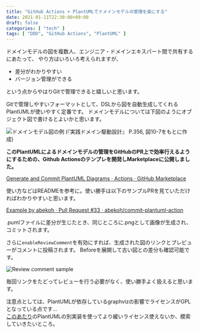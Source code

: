 ```yaml
---
title: "GitHub Actions + PlantUMLでドメインモデルの管理を楽にする"
date: 2021-01-11T22:30:00+09:00
draft: false
categories: [ "tech" ]
tags: [ "DDD", "GitHub Actions", "PlantUML" ]
---
```


ドメインモデルの図を複数人、エンジニア・ドメインエキスパート間で共有するにあたって、
やり方はいろいろ考えられますが、

- 差分がわかりやすい
- バージョン管理ができる

という点からやはりGitで管理できると嬉しいと思います。

Gitで管理しやすいフォーマットとして、DSLから図を自動生成してくれるPlantUMLが使いやすく定番です。
ドメインモデルについては下図のようにオブジェクト図で書けるとよいかと思います。

![ドメインモデル図の例](/images/domain-model.png)
(『実践ドメイン駆動設計』 P.356, 図10-7をもとに作成)


**このPlantUMLによるドメインモデルの管理をGitHubのPR上で効率行えるようにするための、Github Actionsのテンプレを開発しMarketplaceに公開しました。**

[Generate and Commit PlantUML Diagrams · Actions · GitHub Marketplace](https://github.com/marketplace/actions/generate-and-commit-plantuml-diagrams)

使い方などはREADMEを参考に。使い勝手は以下のサンプルPRを見ていただければわかりやすいと思います。

[Example by abekoh · Pull Request #33 · abekoh/commit-plantuml-action](https://github.com/abekoh/commit-plantuml-action/pull/33)

.pumlファイルに差分が生じたとき、同じところに.pngとして画像が生成され、コミットされます。

さらに`enableReviewComment`を有効にすれば、生成された図のリンクとプレビューがコメントに投稿されます。
Beforeを展開して古い図との差分も確認可能です。

![Review comment sample](/images/commit-plantuml-action.png)

毎回リンクをたどってレビューを行う必要がなく、使い勝手よく扱えると思います。


注意点としては、PlantUMLが依存しているgraphvizの影響でライセンスがGPLとなっている点です…  
[このあたり](https://plantuml.com/ja/vizjs)のPlantUMLの別実装を使ってより緩いライセンス使えないか、模索していきたいところ。